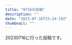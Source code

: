 ```yaml
---
title: "0716の投稿"
description: ""
date: "2023-07-16T15:24:19Z"
thumbnail: ""
---
```

20230716に行った投稿です。
<!--more-->
